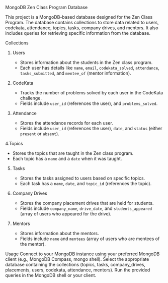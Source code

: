 MongoDB Zen Class Program Database

This project is a MongoDB-based database designed for the Zen Class Program. The database contains collections to store data related to users, codekata, attendance, topics, tasks, company drives, and mentors. It also includes queries for retrieving specific information from the database.

 Collections

1. Users
   - Stores information about the students in the Zen class program.
   - Each user has details like `name`, `email`, `codekata_solved`, `attendance`, `tasks_submitted`, and `mentee_of` (mentor information).

2. CodeKata
   - Tracks the number of problems solved by each user in the CodeKata challenge.
   - Fields include `user_id` (references the user), and `problems_solved`.

3. Attendance
   - Stores the attendance records for each user.
   - Fields include `user_id` (references the user), `date`, and `status` (either `present` or `absent`).

4.Topics
   - Stores the topics that are taught in the Zen class program.
   - Each topic has a `name` and a `date` when it was taught.

5. Tasks
   - Stores the tasks assigned to users based on specific topics.
   - Each task has a `name`, `date`, and `topic_id` (references the topic).

6. Company Drives
   - Stores the company placement drives that are held for students.
   - Fields include `company_name`, `drive_date`, and `students_appeared` (array of users who appeared for the drive).

7. Mentors
   - Stores information about the mentors.
   - Fields include `name` and `mentees` (array of users who are mentees of the mentor).

Usage
    Connect to your MongoDB instance using your preferred MongoDB client (e.g., MongoDB Compass, mongo shell).
    Select the appropriate database containing the collections (topics, tasks, company_drives, placements, users, codekata, attendance, mentors).
    Run the provided queries in the MongoDB shell or your client.

